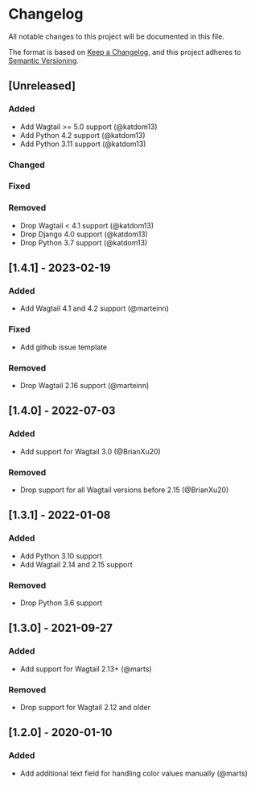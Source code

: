 # Changelog
All notable changes to this project will be documented in this file.

The format is based on [Keep a Changelog](https://keepachangelog.com/en/1.0.0/),
and this project adheres to [Semantic Versioning](https://semver.org/spec/v2.0.0.html).

## [Unreleased]
### Added
- Add Wagtail >= 5.0 support (@katdom13)
- Add Python 4.2 support (@katdom13)
- Add Python 3.11 support (@katdom13)

### Changed
### Fixed
### Removed
- Drop Wagtail < 4.1 support (@katdom13)
- Drop Django 4.0 support (@katdom13)
- Drop Python 3.7 support (@katdom13)

## [1.4.1] - 2023-02-19
### Added
- Add Wagtail 4.1 and 4.2 support (@marteinn)

### Fixed
- Add github issue template

### Removed
- Drop Wagtail 2.16 support (@marteinn)

## [1.4.0] - 2022-07-03
### Added
- Add support for Wagtail 3.0 (@BrianXu20)

### Removed
- Drop support for all Wagtail versions before 2.15 (@BrianXu20)

## [1.3.1] - 2022-01-08
### Added
- Add Python 3.10 support
- Add Wagtail 2.14 and 2.15 support

### Removed
- Drop Python 3.6 support

## [1.3.0] - 2021-09-27
### Added
- Add support for Wagtail 2.13+ (@marts)

### Removed
- Drop support for Wagtail 2.12 and older

## [1.2.0] - 2020-01-10
### Added
- Add additional text field for handling color values manually (@marts)

